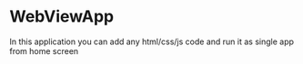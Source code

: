 # WebViewApp
In this application you can add any html/css/js code and run it as single app from home screen